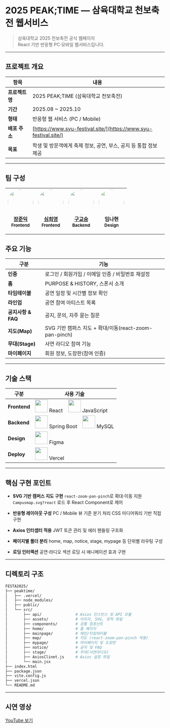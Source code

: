 # 2025 PEAK;TIME — 삼육대학교 천보축전 웹서비스

> 삼육대학교 2025 천보축전 공식 웹페이지<br/>
> React 기반 반응형 PC·모바일 웹서비스입니다.

---

## 프로젝트 개요

| 항목        | 내용                                                               |
| --------- | ---------------------------------------------------------------- |
| **프로젝트명** | 2025 PEAK;TIME (삼육대학교 천보축전)                                      |
| **기간**    | 2025.08 ~ 2025.10                                                |
| **형태**    | 반응형 웹 서비스 (PC / Mobile)                                          |
| **배포 주소** | [https://www.syu-festival.site/](https://www.syu-festival.site/) |
| **목표**    | 학생 및 방문객에게 축제 정보, 공연, 부스, 공지 등 통합 정보 제공                          |

---

## 팀 구성

<div align="center">

| <img src="https://avatars.githubusercontent.com/No4hh4oN" width="80" height="80" style="border-radius:50%"/><br/>[장준익](https://github.com/No4hh4oN)<br/><sub>Frontend</sub> | <img src="https://avatars.githubusercontent.com/heeyoung00" width="80" height="80" style="border-radius:50%"/><br/>[심희영](https://github.com/heeyoung00)<br/><sub>Frontend</sub> | <img src="https://avatars.githubusercontent.com/GyoseungKu" width="80" height="80" style="border-radius:50%"/><br/>[구교승](https://github.com/GyoseungKu)<br/><sub>Backend</sub> | <img src="https://placehold.co/80x80?text=NH" width="80" height="80" style="border-radius:50%"/><br/>임나현<br/><sub>Design</sub> |
| :-------------------------------------------------------------------------------------------------------------------------------------------------------------------------: | :-----------------------------------------------------------------------------------------------------------------------------------------------------------------------------: | :----------------------------------------------------------------------------------------------------------------------------------------------------------------------------: | :----------------------------------------------------------------------------------------------------------------------------: |

</div>

---

## 주요 기능

| 구분             | 기능                                          |
| -------------- | ------------------------------------------- |
| **인증**         | 로그인 / 회원가입 / 이메일 인증 / 비밀번호 재설정              |
| **홈**          | PURPOSE & HISTORY, 스폰서 소개                   |
| **타임테이블**      | 공연 일정 및 시간별 정보 확인                           |
| **라인업**        | 공연 참여 아티스트 목록                               |
| **공지사항 & FAQ** | 공지, 문의, 자주 묻는 질문                            |
| **지도(Map)**    | SVG 기반 캠퍼스 지도 + 확대/이동(react-zoom-pan-pinch) |
| **무대(Stage)**  | 사연 라디오 참여 기능                                |
| **마이페이지**      | 회원 정보, 도장판(참여 인증)                           |

---

## 기술 스택

| 구분           | 사용 기술                                                                                                                                                                                                                                                         |
| ------------ | ------------------------------------------------------------------------------------------------------------------------------------------------------------------------------------------------------------------------------------------------------------- |
| **Frontend** | <img src="https://cdn.jsdelivr.net/gh/devicons/devicon/icons/react/react-original.svg" width="40" height="40"/> React    <img src="https://cdn.jsdelivr.net/gh/devicons/devicon/icons/javascript/javascript-original.svg" width="40" height="40"/> JavaScript |
| **Backend**  | <img src="https://cdn.jsdelivr.net/gh/devicons/devicon/icons/spring/spring-original.svg" width="40" height="40"/> Spring Boot    <img src="https://cdn.jsdelivr.net/gh/devicons/devicon/icons/mysql/mysql-original.svg" width="40" height="40"/> MySQL        |
| **Design**   | <img src="https://cdn.jsdelivr.net/gh/devicons/devicon/icons/figma/figma-original.svg" width="40" height="40"/> Figma                                                                                                                                         |
| **Deploy**   | <img src="https://cdn.jsdelivr.net/gh/devicons/devicon/icons/vercel/vercel-original.svg" width="40" height="40"/> Vercel                                                                                                                                      |

---

## 핵심 구현 포인트

* **SVG 기반 캠퍼스 지도 구현**
  `react-zoom-pan-pinch`로 확대·이동 지원
  `Campusmap.svg?react` 로드 후 React Component로 제어

* **반응형 레이아웃 구성**
  PC / Mobile 뷰 기준 분기 처리
  CSS 미디어쿼리 기반 직접 구현

* **Axios 인터셉터 적용**
  JWT 토큰 관리 및 에러 핸들링 구조화

* **페이지별 폴더 분리**
  home, map, notice, stage, mypage 등 단위별 라우팅 구성

* **로딩 인터랙션**
  공연·라디오 섹션 로딩 시 애니메이션 효과 구현

---

## 디렉토리 구조

```bash
FESTA2025/
├── peaktime/
│   ├── .vercel/
│   ├── node_modules/
│   ├── public/
│   └── src/
│       ├── api/               # Axios 인스턴스 및 API 모듈
│       ├── assets/            # 이미지, SVG, 정적 파일
│       ├── components/        # 공통 컴포넌트
│       ├── home/              # 홈 페이지
│       ├── mainpage/          # 메인/타임테이블
│       ├── map/               # 지도 (react-zoom-pan-pinch 적용)
│       ├── mypage/            # 마이페이지 및 도장판
│       ├── notice/            # 공지 및 FAQ
│       ├── stage/             # 무대(사연라디오)
│       ├── AxiosClinet.js     # Axios 설정 파일
│       └── main.jsx
├── index.html
├── package.json
├── vite.config.js
├── vercel.json
└── README.md
```

---

## 시연 영상

[YouTube 보기](https://www.youtube.com/watch?v=UCfE8hISmPw)
